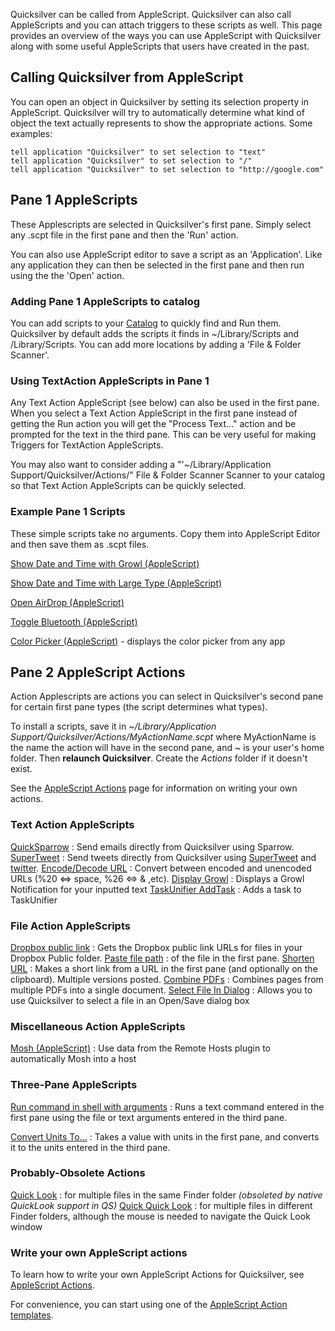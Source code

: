 Quicksilver can be called from AppleScript. Quicksilver can also call
AppleScripts and you can attach triggers to these scripts as well. This
page provides an overview of the ways you can use AppleScript with
Quicksilver along with some useful AppleScripts that users have created
in the past.

## Calling Quicksilver from AppleScript

You can open an object in Quicksilver by setting its selection property
in AppleScript. Quicksilver will try to automatically determine what
kind of object the text actually represents to show the appropriate
actions. Some examples:

``` applescript
tell application "Quicksilver" to set selection to "text"
tell application "Quicksilver" to set selection to "/"
tell application "Quicksilver" to set selection to "http://google.com"
```

## Pane 1 AppleScripts

These Applescripts are selected in Quicksilver's first pane. Simply
select any .scpt file in the first pane and then the 'Run' action.

You can also use AppleScript editor to save a script as an
'Application'. Like any application they can then be selected in the
first pane and then run using the the 'Open' action.

### Adding Pane 1 AppleScripts to catalog

You can add scripts to your [Catalog](Catalog "wikilink") to quickly
find and Run them. Quicksilver by default adds the scripts it finds in
\~/Library/Scripts and /Library/Scripts. You can add more locations by
adding a 'File & Folder Scanner'.

### Using TextAction AppleScripts in Pane 1

Any Text Action AppleScript (see below) can also be used in the first
pane. When you select a Text Action AppleScript in the first pane
instead of getting the Run action you will get the "Process Text..."
action and be prompted for the text in the third pane. This can be very
useful for making Triggers for TextAction AppleScripts.

You may also want to consider adding a "'\~/Library/Application
Support/Quicksilver/Actions/" File & Folder Scanner Scanner to your
catalog so that Text Action AppleScripts can be quickly selected.

### Example Pane 1 Scripts

These simple scripts take no arguments. Copy them into AppleScript
Editor and then save them as .scpt files.

[Show Date and Time with Growl
(AppleScript)](Show_Date_and_Time_with_Growl_(AppleScript) "wikilink")

[Show Date and Time with Large Type
(AppleScript)](Show_Date_and_Time_with_Large_Type_(AppleScript) "wikilink")

[Open AirDrop (AppleScript)](Open_AirDrop_(AppleScript) "wikilink")

[Toggle Bluetooth
(AppleScript)](Toggle_Bluetooth_(AppleScript) "wikilink")

[Color Picker (AppleScript)](Color_Picker_(AppleScript) "wikilink") -
displays the color picker from any app

## Pane 2 AppleScript Actions

Action Applescripts are actions you can select in Quicksilver's second
pane for certain first pane types (the script determines what types).

To install a scripts, save it in *\~/Library/Application
Support/Quicksilver/Actions/MyActionName.scpt* where MyActionName is the
name the action will have in the second pane, and \~ is your user's home
folder. Then **relaunch Quicksilver**. Create the *Actions* folder if it
doesn't exist.

See the [AppleScript Actions](AppleScript_Actions "wikilink") page for
information on writing your own actions.

### Text Action AppleScripts

[QuickSparrow](QuickSparrow_(AppleScript) "wikilink") : Send emails directly from Quicksilver using Sparrow.
[SuperTweet](SuperTweet_(AppleScript) "wikilink") : Send tweets directly from Quicksilver using [SuperTweet](http://www.supertweet.net/) and [twitter](http://twitter.com).
[Encode/Decode URL](Encode/Decode_URL_(AppleScript) "wikilink") : Convert between encoded and unencoded URLs (%20 \<=\> space, %26 \<=\> & ,etc).
[Display Growl](Display_Growl_(AppleScript) "wikilink") : Displays a Growl Notification for your inputted text
[TaskUnifier AddTask](TaskUnifier_AddTask_(AppleScript) "wikilink") : Adds a task to TaskUnifier

### File Action AppleScripts

[Dropbox public link](Dropbox_public_link_(AppleScript) "wikilink") : Gets the Dropbox public link URLs for files in your Dropbox Public folder.
[Paste file path](Paste_file_path_(AppleScript) "wikilink") : of the file in the first pane.
[Shorten URL](Shorten_URL_(AppleScript) "wikilink") : Makes a short link from a URL in the first pane (and optionally on the clipboard). Multiple versions posted.
[Combine PDFs](Combine_PDFs_(AppleScript) "wikilink") : Combines pages from multiple PDFs into a single document.
[Select File In Dialog](Select_File_In_Dialog "wikilink") : Allows you to use Quicksilver to select a file in an Open/Save dialog box

### Miscellaneous Action AppleScripts

[Mosh (AppleScript)](Mosh_(AppleScript) "wikilink") : Use data from the Remote Hosts plugin to automatically Mosh into a host

### Three-Pane AppleScripts

[Run command in shell with arguments](Run_command_in_shell_with_arguments "wikilink") : Runs a text command entered in the first pane using the file or text arguments entered in the third pane.

<!-- -->

[Convert Units To...](Convert_Units_To "wikilink") : Takes a value with units in the first pane, and converts it to the units entered in the third pane.

### Probably-Obsolete Actions

[Quick Look](Quick_Look_(AppleScript) "wikilink") : for multiple files in the same Finder folder *(obsoleted by native QuickLook support in QS)*
[Quick Quick Look](Quick_Quick_Look_(AppleScript) "wikilink") : for multiple files in different Finder folders, although the mouse is needed to navigate the Quick Look window

### Write your own AppleScript actions

To learn how to write your own AppleScript Actions for Quicksilver, see
[AppleScript Actions](AppleScript_Actions "wikilink").

For convenience, you can start using one of the [AppleScript Action
templates](AppleScript_Action_templates "wikilink").